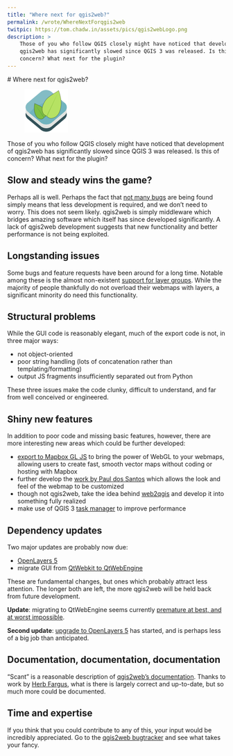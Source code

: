 ```yaml
---
title: "Where next for qgis2web?"
permalink: /wrote/WhereNextForqgis2web
twitpic: https://tom.chadw.in/assets/pics/qgis2webLogo.png
description: >
    Those of you who follow QGIS closely might have noticed that development of 
    qgis2web has significantly slowed since QGIS 3 was released. Is this of 
    concern? What next for the plugin?
---
```


<article>
# Where next for qgis2web?

<figure class="floatright">
<img src="/assets/pics/qgis2webLogo.png" alt="qgis2web" />
</figure>

Those of you who follow QGIS closely might have noticed that development of 
qgis2web has significantly slowed since QGIS 3 was released. Is this of 
concern? What next for the plugin?

## Slow and steady wins the game?
Perhaps all is well. Perhaps the fact that [not many 
bugs](https://github.com/tomchadwin/qgis2web/labels/bug) are being found 
simply means that less development is required, and we don’t need to worry. 
This does not seem likely. qgis2web is simply middleware which bridges amazing 
software which itself has since developed significantly. A lack of qgis2web 
development suggests that new functionality and better performance is not 
being exploited.

## Longstanding issues
Some bugs and feature requests have been around for a long time. Notable 
among these is the almost non-existent [support for layer 
groups](https://github.com/tomchadwin/qgis2web/issues/175). While the majority 
of people thankfully do not overload their webmaps with layers, a significant 
minority do need this functionality.

## Structural problems
While the GUI code is reasonably elegant, much of the export code is not, in 
three major ways:

- not object-oriented
- poor string handling (lots of concatenation rather than 
templating/formatting)
- output JS fragments insufficiently separated out from Python

These three issues make the code clunky, difficult to understand, and far from 
well conceived or engineered.

## Shiny new features
In addition to poor code and missing basic features, however, there are more 
interesting new areas which could be further developed:

- [export to Mapbox GL JS](https://github.com/tomchadwin/qgis2web/tree/mapbox) 
to bring the power of WebGL to your webmaps, allowing users to create fast, 
smooth vector maps without coding or hosting with Mapbox
- further develop the [work by Paul dos 
Santos](https://github.com/tomchadwin/qgis2web/issues/645) which allows the 
look and feel of the webmap to be customized
- though not qgis2web, take the idea behind 
[web2qgis](https://github.com/tomchadwin/web2qgis/) and develop it into 
something fully realized
- make use of QGIS 3 [task manager](https://github.com/qgis/QGIS/pull/3004) to 
improve performance

## Dependency updates
Two major updates are probably now due:

- [OpenLayers 5](https://github.com/openlayers/openlayers/releases/tag/v5.0.0)
- migrate GUI from 
[QtWebkit to QtWebEngine](https://doc.qt.io/qt-5/qtwebenginewidgets-qtwebkitportingguide.html)

These are fundamental changes, but ones which probably attract less attention. 
The longer both are left, the more qgis2web will be held back from future 
development.

**Update**: migrating to QtWebEngine seems currently [premature at best, and 
at worst impossible](https://lists.osgeo.org/pipermail/qgis-developer/2018-September/054541.html).

**Second update**: [upgrade to OpenLayers 
5](https://github.com/tomchadwin/qgis2web/tree/openlayers5) has started, and 
is perhaps less of a big job than anticipated.

## Documentation, documentation, documentation
“Scant” is a reasonable description of [qgis2web’s 
documentation](https://github.com/tomchadwin/qgis2web/wiki). Thanks to work by 
[Herb Fargus](https://github.com/HerbFargus), what is there is largely correct 
and up-to-date, but so much more could be documented.

## Time and expertise
If you think that you could contribute to any of this, your input would be 
incredibly appreciated. Go to the [qgis2web 
bugtracker](https://github.com/tomchadwin/qgis2web/issues) and see what takes 
your fancy.
</article>
